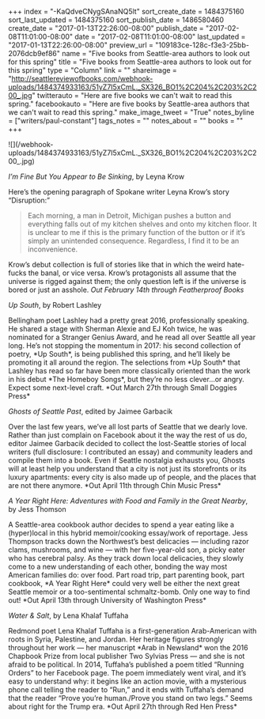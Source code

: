 +++
index = "-KaQdveCNygSAnaNQ5lt"
sort_create_date = 1484375160
sort_last_updated = 1484375160
sort_publish_date = 1486580460
create_date = "2017-01-13T22:26:00-08:00"
publish_date = "2017-02-08T11:01:00-08:00"
date = "2017-02-08T11:01:00-08:00"
last_updated = "2017-01-13T22:26:00-08:00"
preview_url = "109183ce-128c-f3e3-25bb-2076dcb9ef86"
name = "Five books from Seattle-area authors to look out for this spring"
title = "Five books from Seattle-area authors to look out for this spring"
type = "Column"
link = ""
shareimage = "http://seattlereviewofbooks.com/webhook-uploads/1484374933163/51yZ7I5xCmL._SX326_BO1%2C204%2C203%2C200_.jpg"
twitterauto = "Here are five books we can't wait to read this spring."
facebookauto = "Here are five books by Seattle-area authors that we can't wait to read this spring."
make_image_tweet = "True"
notes_byline = ["writers/paul-constant"]
tags_notes = ""
notes_about = ""
books = ""
+++
<p class="image-left">![](/webhook-uploads/1484374933163/51yZ7I5xCmL._SX326_BO1%2C204%2C203%2C200_.jpg)</p>

*I’m Fine But You Appear to Be Sinking*, by Leyna Krow  

<p class="noindent">Here’s the opening paragraph of Spokane writer Leyna Krow’s story “Disruption:”</p>

<blockquote>Each morning, a man in Detroit, Michigan pushes a button and everything falls out of my kitchen shelves and onto my kitchen floor. It is unclear to me if this is the primary function of the button or if it’s simply an unintended consequence. Regardless, I find it to be an inconvenience.</blockquote>

Krow’s debut collection is full of stories like that in which the weird hate-fucks the banal, or vice versa. Krow’s protagonists all assume that the universe is rigged against them; the only question left is if the universe is bored or just an asshole. *Out February 14th through Featherproof Books*

<div class="break"></div>

*Up South*, by Robert Lashley

<p class="noindent">Bellingham poet Lashley had a pretty great 2016, professionally speaking. He shared a stage with Sherman Alexie and EJ Koh twice, he was nominated for a Stranger Genius Award, and he read all over Seattle all year long. He’s not stopping the momentum in 2017: his second collection of poetry, *Up South*, is being published this spring, and he’ll likely be promoting it all around the region. The selections from *Up South* that Lashley has read so far have been more classically oriented than the work in his debut *The Homeboy Songs*, but they’re no less clever…or angry. Expect some next-level craft. *Out  March 27th through Small Doggies Press*</p>

<div class="break"></div>

*Ghosts of Seattle Past*, edited by Jaimee Garbacik

<p class="noindent">Over the last few years, we’ve all lost parts of Seattle that we dearly love. Rather than just complain on Facebook about it the way the rest of us do, editor Jaimee Garbacik decided to collect the lost-Seattle stories of local writers (full disclosure: I contributed an essay) and community leaders and compile them into a book. Even if Seattle nostalgia exhausts you, Ghosts will at least help you understand that a city is not just its storefronts or its luxury apartments: every city is also made up of people, and the places that are not there anymore. *Out April 11th through Chin Music Press*</p>

<div class="break"></div>

*A Year Right Here: Adventures with Food and Family in the Great Nearby*, by Jess Thomson

<p class="noindent">A Seattle-area cookbook author decides to spend a year eating like a (hyper)local in this hybrid memoir/cooking essay/work of reportage. Jess Thompson tracks down the Northwest’s best delicacies — including razor clams, mushrooms, and wine — with her five-year-old son, a picky eater who has cerebral palsy. As they track down local delicacies, they slowly come to a new understanding of each other, bonding the way most American families do: over food. Part road trip, part parenting book, part cookbook, *A Year Right Here* could very well be either the next great Seattle memoir or a too-sentimental schmaltz-bomb. Only one way to find out! *Out April 13th  through University of Washington Press*</p>

<div class="break"></div>

*Water & Salt*, by Lena Khalaf Tuffaha 

<p class="noindent">Redmond poet Lena Khalaf Tuffaha is a first-generation Arab-American with roots in Syria, Palestine,  and Jordan. Her heritage figures strongly throughout her work — her manuscript *Arab in Newsland* won the 2016 Chapbook Prize from local publisher Two Sylvias Press — and she is not afraid to be political. In 2014, Tuffaha’s published a poem titled “Running Orders” to her Facebook page. The poem immediately went viral, and it’s easy to understand why: it begins like an action movie, with a mysterious phone call telling the reader to “Run,” and it ends with Tuffaha’s demand that the reader “Prove you’re human./Prove you stand on two legs.” Seems about right for the Trump era. *Out April 27th through Red Hen Press*</p>




